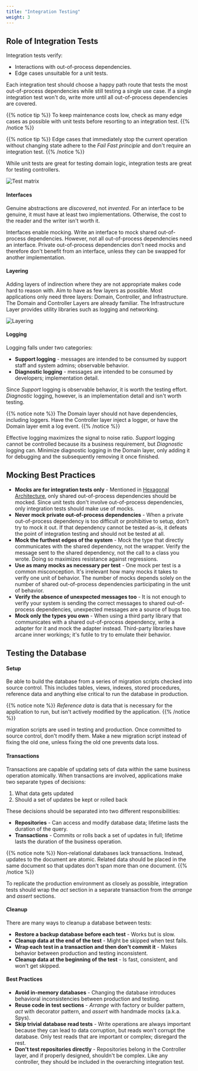 ```yaml
---
title: "Integration Testing"
weight: 3
---
```


## Role of Integration Tests 

Integration tests verify:

- Interactions with out-of-process dependencies.
- Edge cases unsuitable for a unit tests.

Each integration test should choose a happy path route that tests the most out-of-process 
dependencies while still testing a single use case. If a single integration test won't do, write
more until all out-of-process dependencies are covered.

{{% notice tip %}}
To keep maintenance costs low, check as many edge cases as possible with unit tests before resorting 
to an integration test.
{{% /notice %}}

{{% notice tip %}}
Edge cases that immediately stop the current operation without changing state adhere to the 
*Fail Fast principle* and don't require an integration test. 
{{% /notice %}}

While unit tests are great for testing domain logic, integration tests are great for testing 
controllers.

![Test matrix](/images/test_matrix.png)

#### Interfaces

Genuine abstractions are *discovered*, not *invented*. For an interface to be genuine, it must have 
at least two implementations. Otherwise, the cost to the reader and the writer isn't worth it.

Interfaces enable mocking. Write an interface to mock shared out-of-process dependencies. 
However, not all out-of-process dependencies need an interface. Private out-of-process dependencies 
don't need mocks and therefore don't benefit from an interface, unless they can be swapped for 
another implementation.

#### Layering

Adding layers of indirection where they are not appropriate makes code hard to reason with. Aim
to have as few layers as possible. Most applications only need three layers: Domain, Controller, and 
Infrastructure. The Domain and Controller Layers are already familiar. The Infrastructure Layer
provides utility libraries such as logging and networking.

![Layering](/images/layering.png)

#### Logging

Logging falls under two categories:

- **Support logging** - messages are intended to be consumed by support staff and system admins; 
  observable behavior.
- **Diagnostic logging** - messages are intended to be consumed by developers; implementation 
  detail.

Since *Support* logging is observable behavior, it is worth the testing effort. *Diagnostic* 
logging, however, is an implementation detail and isn't worth testing.

{{% notice note %}}
The Domain layer should not have dependencies, including loggers. Have the Controller layer inject a 
logger, or have the Domain layer emit a log event.
{{% /notice %}}

Effective logging maximizes the signal to noise ratio. *Support* logging cannot be controlled 
because its a business requirement, but *Diagnostic* logging can. Minimize diagnostic logging
in the Domain layer, only adding it for debugging and the subsequently removing it once finished.

## Mocking Best Practices

- **Mocks are for integration tests only** - Mentioned in 
  [Hexagonal Architecture](/unit-testing/making_tests_work/#hexagonal-architecture), only shared 
  out-of-process dependencies should be mocked. Since unit tests don't involve out-of-process 
  dependencies, only integration tests should make use of mocks.
- **Never mock private out-of-process dependencies** - When a private out-of-process dependency is too 
  difficult or prohibitive to setup, don't try to mock it out. If that dependency cannot be tested 
  as-is, it defeats the point of integration testing and should not be tested at all.
- **Mock the furthest edges of the system** - Mock the type that directly communicates with the 
  shared dependency, not the wrapper. Verify the message sent to the shared dependency, not the call
  to a class you wrote. Doing so maximizes resistance against regressions.
- **Use as many mocks as necessary per test** -  One mock per test is a common misconception. It's 
  irrelevant how many mocks it takes to verify one unit of behavior. The number of mocks depends
  solely on the number of shared out-of-process dependencies participating in the unit of behavior.
- **Verify the absence of unexpected messages too** - It is not enough to verify your system is 
  sending the correct messages to shared out-of-process dependencies, unexpected messages are a
  source of bugs too.
- **Mock only the types you own** - When using a third party library that communicates with a shared
  out-of-process dependency, write a adapter for it and mock the adapter instead. Third-party 
  libraries have arcane inner workings; it's futile to try to emulate their behavior.

## Testing the Database

#### Setup

Be able to build the database from a series of migration scripts checked into source control. This 
includes tables, views, indexes, stored procedures, reference data and anything else critical to 
run the database in production.

{{% notice note %}}
*Reference data* is data that is necessary for the application to run, but isn't actively modified 
by the application.
{{% /notice %}}

migration scripts are used in testing and production. Once committed to source control,
don't modify them. Make a new migration script instead of fixing the old one, unless fixing the old
one prevents data loss.

#### Transactions

Transactions are capable of updating sets of data within the same business operation atomically. 
When transactions are involved, applications make two separate types of decisions:

1. What data gets updated
2. Should a set of updates be kept or rolled back

These decisions should be separated into two different responsibilities:

- **Repositories** - Can access and modify database data; lifetime lasts the duration of the query.
- **Transactions** - Commits or rolls back a set of updates in full; lifetime lasts the duration of
  the business operation.

{{% notice note %}}
Non-relational databases lack transactions. Instead, updates to the document are atomic. Related 
data should be placed in the same document so that updates don't span more than one document.
{{% /notice %}}


To replicate the production environment as closely as possible, integration tests should wrap the 
*act* section in a separate transaction from the *arrange* and *assert* sections.

#### Cleanup

There are many ways to cleanup a database between tests:

- **Restore a backup database before each test** - Works but is slow.
- **Cleanup data at the end of the test** - Might be skipped when test fails.
- **Wrap each test in a transaction and then don't commit it** - Makes behavior between 
  production and testing inconsistent.
- **Cleanup data at the beginning of the test** - Is fast, consistent, and won't get skipped.
 
#### Best Practices

- **Avoid in-memory databases** - Changing the database introduces behavioral inconsistencies 
  between production and testing.
- **Reuse code in test sections** - *Arrange* with factory or builder pattern, *act* with decorator
  pattern, and *assert* with handmade mocks (a.k.a. Spys).
- **Skip trivial database read tests** - Write operations are always important because they can lead
  to data corruption, but reads won't corrupt the database. Only test reads that are important or 
  complex; disregard the rest.
- **Don't test repositories directly** - Repositories belong in the Controller layer, and if 
  properly designed, shouldn't be complex. Like any controller, they should be included in the 
  overarching integration test. 
